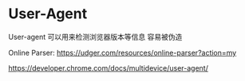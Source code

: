 # User-Agent

User-agent 可以用来检测浏览器版本等信息
容易被伪造


Online Parser: https://udger.com/resources/online-parser?action=my


https://developer.chrome.com/docs/multidevice/user-agent/

